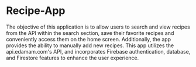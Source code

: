 # Recipe-App

The objective of this application is to allow users to search and view recipes from the API within the search section, save their favorite recipes and conveniently access them on the home screen. Additionally, the app provides the ability to manually add new recipes.
This app utilizes the api.edamam.com's API, and incorporates Firebase authentication, database, and Firestore features to enhance the user experience.
